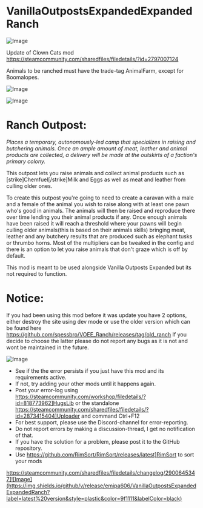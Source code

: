 # VanillaOutpostsExpandedExpandedRanch

![Image](https://i.imgur.com/buuPQel.png)

Update of Clown Cats mod
https://steamcommunity.com/sharedfiles/filedetails/?id=2797007124

Animals to be ranched must have the trade-tag AnimalFarm, except for Boomalopes. 

![Image](https://i.imgur.com/pufA0kM.png)

	
![Image](https://i.imgur.com/Z4GOv8H.png)

# Ranch Outpost:

*Places a temporary, autonomously-led camp that specializes in raising and butchering animals. Once an ample amount of meat, leather and animal products are collected, a delivery will be made at the outskirts of a faction's primary colony.*

This outpost lets you raise animals and collect animal products such as [strike]Chemfuel[/strike]Milk and Eggs as well as meat and leather from culling older ones. 

To create this outpost you're going to need to create a caravan with a male and a female of the animal you wish to raise along with at least one pawn who's good in animals. The animals will then be raised and reproduce there over time lending you their animal products if any. Once enough animals have been raised it will reach a threshold where your pawns will begin culling older animals(this is based on their animals skills) bringing meat, leather and any butchery results that are produced such as elephant tusks or thrumbo horns. Most of the multipliers can be tweaked in the config and there is an option to let you raise animals that don't graze which is off by default.

This mod is meant to be used alongside Vanilla Outposts Expanded but its not required to function.

# Notice:

If you had been using this mod before it was update you have 2 options, either destroy the site using dev mode or use the older version which can be found here https://github.com/spessbro/VOEE_Ranch/releases/tag/old_ranch 
If you decide to choose the latter please do not report any bugs as it is not and wont be maintained in the future.
	
![Image](https://i.imgur.com/PwoNOj4.png)



-  See if the the error persists if you just have this mod and its requirements active.
-  If not, try adding your other mods until it happens again.
-  Post your error-log using https://steamcommunity.com/workshop/filedetails/?id=818773962]HugsLib or the standalone https://steamcommunity.com/sharedfiles/filedetails/?id=2873415404]Uploader and command Ctrl+F12
-  For best support, please use the Discord-channel for error-reporting.
-  Do not report errors by making a discussion-thread, I get no notification of that.
-  If you have the solution for a problem, please post it to the GitHub repository.
-  Use https://github.com/RimSort/RimSort/releases/latest]RimSort to sort your mods



https://steamcommunity.com/sharedfiles/filedetails/changelog/2900645347]![Image](https://img.shields.io/github/v/release/emipa606/VanillaOutpostsExpandedExpandedRanch?label=latest%20version&style=plastic&color=9f1111&labelColor=black)

